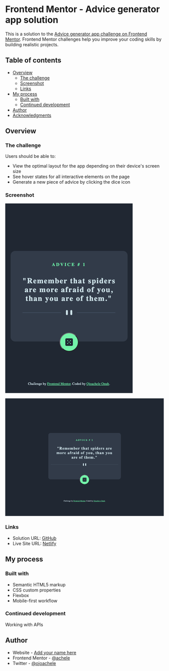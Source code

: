 # Frontend Mentor - Advice generator app solution

This is a solution to the [Advice generator app challenge on Frontend Mentor](https://www.frontendmentor.io/challenges/advice-generator-app-QdUG-13db). Frontend Mentor challenges help you improve your coding skills by building realistic projects.

## Table of contents

- [Overview](#overview)
  - [The challenge](#the-challenge)
  - [Screenshot](#screenshot)
  - [Links](#links)
- [My process](#my-process)
  - [Built with](#built-with)
  - [Continued development](#continued-development)
- [Author](#author)
- [Acknowledgments](#acknowledgments)

## Overview

### The challenge

Users should be able to:

- View the optimal layout for the app depending on their device's screen size
- See hover states for all interactive elements on the page
- Generate a new piece of advice by clicking the dice icon

### Screenshot

![mobile view](images/mobileview-screenshot.png)

![Desktop view](images/desktop-screenshot.png)

### Links

- Solution URL: [GitHub](https://github.com/Achele/advice-generator)
- Live Site URL: [Netlify](https://achez-advice-generator.netlify.app/)

## My process

### Built with

- Semantic HTML5 markup
- CSS custom properties
- Flexbox
- Mobile-first workflow

### Continued development

Working with APIs

## Author

- Website - [Add your name here](https://www.your-site.com)
- Frontend Mentor - [@achele](https://www.frontendmentor.io/profile/achele)
- Twitter - [@ojoachele](https://www.twitter.com/ojoachele)
